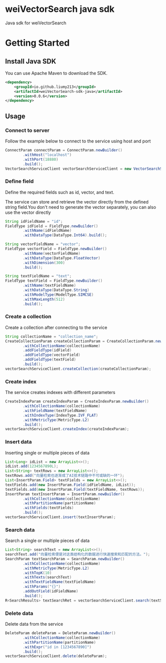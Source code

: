 # weiVectorSearch java sdk

Java sdk for weiVectorSearch

# Getting Started

## Install Java SDK
You can use Apache Maven to download the SDK.

```xml
<dependency>
    <groupId>io.github.liumy213</groupId>
    <artifactId>weiVectorSearch-sdk-java</artifactId>
    <version>0.0.6</version>
</dependency>
```

## Usage


### Connect to server

Follow the example below to connect to the service using host and port

```java
ConnectParam connectParam = ConnectParam.newBuilder()
        .withHost("localhost")
        .withPort(18880)
        .build();
VectorSearchServiceClient vectorSearchServiceClient = new VectorSearchServiceClient(connectParam);
```
### Define field

Define the required fields such as id, vector, and text.

The service can store and retrieve the vector directly from the defined string field.You don't need to generate the vector separately, you can also use the vector directly
```java
String idFieldName = "id";
FieldType idField = FieldType.newBuilder()
        .withName(idFieldName)
        .withDataType(DataType.Int64).build();

String vectorFieldName = "vector";
FieldType vectorField = FieldType.newBuilder()
        .withName(vectorFieldName)
        .withDataType(DataType.FloatVector)
        .withDimension(300)
        .build();

String textFieldName = "text";
FieldType textField = FieldType.newBuilder()
        .withName(textFieldName)
        .withDataType(DataType.String)
        .withModelType(ModelType.SIMCSE)
        .withMaxLength(512)
        .build();
```

### Create a collection
Create a collection after connecting to the service
```java
String collectionName = "collection_name";
CreateCollectionParam createCollectionParam = CreateCollectionParam.newBuilder()
        .withCollectionName(collectionName)
        .addFieldType(idField)
        .addFieldType(vectorField)
        .addFieldType(textField)
        .build();
vectorSearchServiceClient.createCollection(createCollectionParam);
```

### Create index
The service creates indexes with different parameters
```java
CreateIndexParam createIndexParam = CreateIndexParam.newBuilder()
        .withCollectionName(collectionName)
        .withFieldName(textFieldName)
        .withIndexType(IndexType.IVF_FLAT)
        .withMetricType(MetricType.L2)
        .build();
vectorSearchServiceClient.createIndex(createIndexParam);
```

### Insert data
Inserting single or multiple pieces of data
```java
List<Long> idList = new ArrayList<>();
idList.add(1234567890L);
List<String> textRows = new ArrayList<>();
textRows.add("向量检索也逐渐成了AI技术链路中不可或缺的一环");
List<InsertParam.Field> textFields = new ArrayList<>();
textFields.add(new InsertParam.Field(idFieldName, idList));
textFields.add(new InsertParam.Field(textFieldName, textRows));
InsertParam textInsertParam = InsertParam.newBuilder()
        .withCollectionName(collectionName)
        .withPartitionName(partitionName)
        .withFields(textFields)
        .build();
vectorSearchServiceClient.insert(textInsertParam);
```

### Search data
Search a single or multiple pieces of data
```java
List<String> searchText = new ArrayList<>();
searchText.add("向量检索便是对这类结构化的数据进行快速搜索和匹配的方法。");
SearchParam textSearchParam = SearchParam.newBuilder()
        .withCollectionName(collectionName)
        .withMetricType(MetricType.L2)
        .withTopK(10)
        .withTexts(searchText)
        .withTextFieldName(textFieldName)
        .withParams("{}")
        .addOutField(idFieldName)
        .build();
R<SearchResults> textSearchRet = vectorSearchServiceClient.search(textSearchParam);
```

### Delete data
Delete data from the service
```java
DeleteParam deleteParam = DeleteParam.newBuilder()
        .withCollectionName(collectionName)
        .withPartitionName(partitionName)
        .withExpr("id in [1234567890]")
        .build();
vectorSearchServiceClient.delete(deleteParam);
```